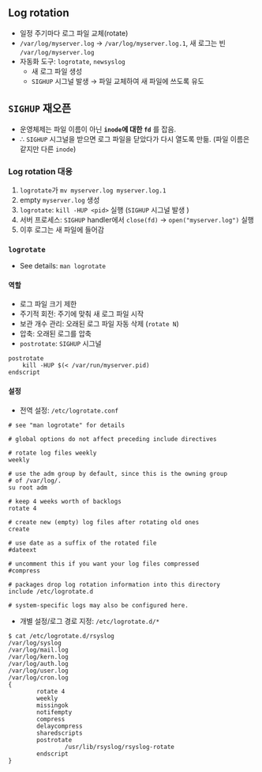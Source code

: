 ## Log rotation
- 일정 주기마다 로그 파일 교체(rotate)
- `/var/log/myserver.log` $\rightarrow$ `/var/log/myserver.log.1`, 새 로그는 빈 `/var/log/myserver.log`
- 자동화 도구: `logrotate`, `newsyslog`
	- 새 로그 파일 생성
	- `SIGHUP` 시그널 발생 $\rightarrow$ 파일 교체하여 새 파일에 쓰도록 유도

## `SIGHUP` 재오픈
- 운영체제는 파일 이름이 아닌 **`inode`에 대한 `fd`** 를 잡음.
- $\therefore$ `SIGHUP` 시그널을 받으면 로그 파일을 닫았다가 다시 열도록 만듦. (파일 이름은 같지만 다른 `inode`)

### Log rotation 대응
1. `logrotate`가 `mv myserver.log myserver.log.1`
2. empty `myserver.log` 생성
3. `logrotate`: `kill -HUP <pid>` 실행 (`SIGHUP` 시그널 발생 )
4. 서버 프로세스: `SIGHUP` handler에서 `close(fd)` $\rightarrow$ `open("myserver.log")` 실행
5. 이후 로그는 새 파일에 들어감

### `logrotate`
- See details: `man logrotate`
#### 역할
- 로그 파일 크기 제한
- 주기적 회전: 주기에 맞춰 새 로그 파일 시작
- 보관 개수 관리: 오래된 로그 파일 자동 삭제 (`rotate N`)
- 압축: 오래된 로그를 압축
- `postrotate`: `SIGHUP` 시그널
```
postrotate
	kill -HUP $(< /var/run/myserver.pid)
endscript
```
#### 설정
- 전역 설정: `/etc/logrotate.conf`
```
# see "man logrotate" for details

# global options do not affect preceding include directives

# rotate log files weekly
weekly

# use the adm group by default, since this is the owning group
# of /var/log/.
su root adm

# keep 4 weeks worth of backlogs
rotate 4

# create new (empty) log files after rotating old ones
create

# use date as a suffix of the rotated file
#dateext

# uncomment this if you want your log files compressed
#compress

# packages drop log rotation information into this directory
include /etc/logrotate.d

# system-specific logs may also be configured here.
```
- 개별 설정/로그 경로 지정: `/etc/logrotate.d/*`
```
$ cat /etc/logrotate.d/rsyslog
/var/log/syslog
/var/log/mail.log
/var/log/kern.log
/var/log/auth.log
/var/log/user.log
/var/log/cron.log
{
        rotate 4
        weekly
        missingok
        notifempty
        compress
        delaycompress
        sharedscripts
        postrotate
                /usr/lib/rsyslog/rsyslog-rotate
        endscript
}
```